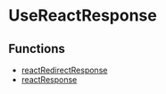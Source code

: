 # UseReactResponse

## Functions

- [reactRedirectResponse](functions/reactRedirectResponse.md)
- [reactResponse](functions/reactResponse.md)
